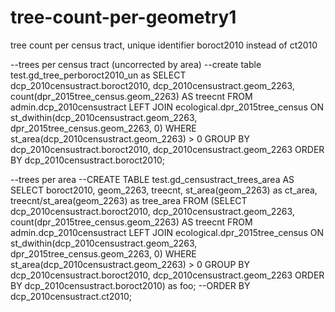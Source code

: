 # tree-count-per-geometry1
tree count per census tract, unique identifier boroct2010 instead of ct2010

--trees per census tract (uncorrected by area)
--create table test.gd_tree_perboroct2010_un as
SELECT dcp_2010censustract.boroct2010, dcp_2010censustract.geom_2263, count(dpr_2015tree_census.geom_2263) AS treecnt 
FROM admin.dcp_2010censustract LEFT JOIN ecological.dpr_2015tree_census
ON st_dwithin(dcp_2010censustract.geom_2263, dpr_2015tree_census.geom_2263, 0)
WHERE st_area(dcp_2010censustract.geom_2263) > 0
GROUP BY dcp_2010censustract.boroct2010, dcp_2010censustract.geom_2263
ORDER BY dcp_2010censustract.boroct2010;

--trees per area
--CREATE TABLE test.gd_censustract_trees_area AS
SELECT boroct2010, geom_2263, treecnt, st_area(geom_2263) as ct_area, treecnt/st_area(geom_2263) as tree_area FROM 
(SELECT dcp_2010censustract.boroct2010, dcp_2010censustract.geom_2263, count(dpr_2015tree_census.geom_2263) AS treecnt 
FROM admin.dcp_2010censustract LEFT JOIN ecological.dpr_2015tree_census
ON st_dwithin(dcp_2010censustract.geom_2263, dpr_2015tree_census.geom_2263, 0)
WHERE st_area(dcp_2010censustract.geom_2263) > 0
GROUP BY dcp_2010censustract.boroct2010, dcp_2010censustract.geom_2263
ORDER BY dcp_2010censustract.boroct2010) as foo;
--ORDER BY dcp_2010censustract.ct2010;
